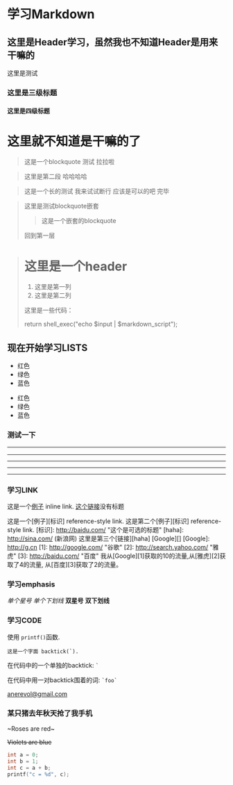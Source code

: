 学习Markdown 
============
这里是Header学习，虽然我也不知道Header是用来干嘛的
--------------------------------------------------

这里是测试<br />   

### 这里是三级标题

#### 这里是四级标题

# 这里就不知道是干嘛的了

> 这是一个blockquote 测试
> 拉拉啦

> 这里是第二段
> 哈哈哈哈

> 这是一个长的测试
我来试试断行
应该是可以的吧
完毕

> 这里是测试blockquote嵌套
> 
> > 这是一个嵌套的blockquote
>
> 回到第一层

> # 这里是一个header
>
> 1. 这里是第一列
> 2. 这里是第二列
>
> 这里是一些代码：
>
>    return shell_exec("echo $input | $markdown_script");

## 现在开始学习LISTS

* 红色
* 绿色
* 蓝色

+ 红色
+ 绿色
+ 蓝色

### 测试一下<hr />
***
* * *
---
- - -

### 学习LINK

这是一个[例子](http://baidu.com/ "标题") inline link.
[这个链接](http://baidu.com/)没有标题

这是一个[例子][标识] reference-style link. 
这是第二个[例子][标识] reference-style link.
[标识]: http://baidu.com/  "这个是可选的标题"
[haha]: http://sina.com/  (新浪网)
这里是第三个[链接][haha] 
[Google][]
[Google]: http://g.cn
[1]: http://google.com/ "谷歌"
[2]: http://search.yahoo.com/ "雅虎"
[3]: http://baidu.com/ "百度"
我从[Google][1]获取的10的流量,从[雅虎][2]获取了4的流量, 从[百度][3]获取了2的流量。

### 学习emphasis
*单个星号*
_单个下划线_
**双星号**
__双下划线__

### 学习CODE
使用 `printf()`函数.

``这是一个字面 backtick(`).``

在代码中的一个单独的backtick: `` ` ``

在代码中用一对backtick围着的词: `` `foo` ``

<anerevol@gmail.com>

### 某只猪去年秋天抢了我手机

~Roses are red~

~~Violets are blue~~
```C
int a = 0;
int b = 1;
int c = a + b;
printf("c = %d", c);
```

